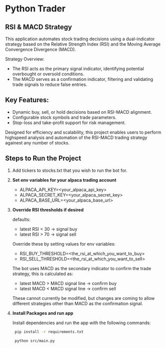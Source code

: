 # Python Trader

## RSI & MACD Strategy

This application automates stock trading decisions using a dual-indicator strategy based on the Relative Strength Index (RSI) and the Moving Average Convergence Divergence (MACD).

Strategy Overview:

- The RSI acts as the primary signal indicator, identifying potential overbought or oversold conditions.
- The MACD serves as a confirmation indicator, filtering and validating trade signals to reduce false entries.

## Key Features:

   - Dynamic buy, sell, or hold decisions based on RSI-MACD alignment.
   - Configurable stock symbols and trade parameters.
   - Stop-loss and take-profit support for risk management.

Designed for efficiency and scalability, this project enables users to perform highspeed analysis and automation of the RSI-MACD trading strategy againest any number of stocks.

## Steps to Run the Project

1. Add tickers to stocks.txt that you wish to run the bot for.

2. **Set env variables for your alpaca trading account**

   - ALPACA_API_KEY=<your_alpaca_api_key>
   - ALPACA_SECRET_KEY=<your_alpaca_secret_key>
   - ALPACA_BASE_URL=<your_alpaca_base_url>

3. **Override RSI thresholds if desired**

   defaults:
    - latest RSI < 30  -> signal buy
    - latest RSI > 70 -> signal sell

    Override these by setting values for env variables:

    - RSI_BUY_THRESHOLD=<the_rsi_at_which_you_want_to_buy>
    - RSI_SELL_THRESHOLD=<the_rsi_at_which_you_want_to_sell>

    The bot uses MACD as the secondary indicator to confirm the trade strategy,
    this is calculated as:

    - latest MACD > MACD signal line -> confirm buy
    - latest MACD < MACD signal line -> confirm sell
  
   These cannot currently be modified, but changes are coming to allow different
   strategies other than MACD as the confirmation signal.


5. **Install Packages and run app**

   Install dependencies and run the app with the following commands:

   ```bash
    pip install -r requirements.txt

    python src/main.py
   ```
